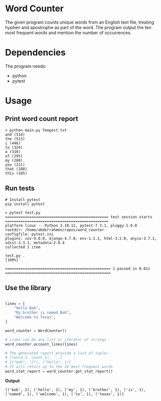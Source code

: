 # Word Counter

The given program counts unique words from an English text file, treating hyphen and apostrophe as part of the word. The program output the ten most frequent words and mention the number of occurrences.

# Dependencies

The program needs:

- python
- pytest

# Usage

## Print word count report

```
> python main.py Tempest.txt
and (514)
the (513)
i (446)
to (324)
a (310)
of (295)
my (288)
you (211)
that (188)
this (185)
```

## Run tests

```
# Install pytest
pip install pytest
```

```
> pytest test.py
=============================================== test session starts ===============================================
platform linux -- Python 3.10.12, pytest-7.3.1, pluggy-1.0.0
rootdir: /home/abderrahmen/repos/word_counter
configfile: pytest.ini
plugins: cov-4.0.0, django-4.7.0, env-1.1.1, html-3.2.0, anyio-3.7.1, xdist-3.3.1, metadata-2.0.4
collected 1 item

test.py .                                                                                                   [100%]

================================================ 1 passed in 0.01s ================================================
```

## Use the library

```python

lines = [
    "Hello Bob",
    "My brother is named Bob",
    "Welcome to Texas",
]

word_counter = WordCounter()

# Lines can be any list or iterator of strings
word_counter.account_lines(lines)

# The generated report provide a list of tuple:
# [(word_1, count_1), ...]
# [("bob", "2"), ("hello", 1)]
# It will return up to the 10 most frequent words
word_stat_report = word_counter.get_stat_report()
```

**Output**

```
[('bob', 2), ('hello', 1), ('my', 1), ('brother', 1), ('is', 1), ('named', 1), ('welcome', 1), ('to', 1), ('texas', 1)]
```
